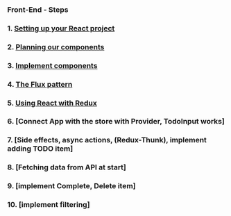 ### Front-End - Steps

### 1. [Setting up your React project](./1-setting-up-a-react-developer-environment.md)

### 2. [Planning our components](./2-planning-our-components.md)

### 3. [Implement components](./3-implement-components.md)

### 4. [The Flux pattern](./4-flux-pattern.md)

### 5. [Using React with Redux](./5-using-redux-with-react.md)

### 6. [Connect App with the store with Provider, TodoInput works]

### 7. [Side effects, async actions, (Redux-Thunk), implement adding TODO item]

### 8. [Fetching data from API at start]

### 9. [implement Complete, Delete item]

### 10. [implement filtering]
